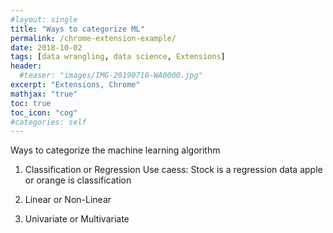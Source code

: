 ```yaml
---
#layout: single
title: "Ways to categorize ML"
permalink: /chrome-extension-example/
date: 2018-10-02
tags: [data wrangling, data science, Extensions]
header:
  #teaser: "images/IMG-20190710-WA0000.jpg"
excerpt: "Extensions, Chrome"
mathjax: "true"
toc: true
toc_icon: "cog"
#categories: self
---
```


Ways to categorize the machine learning algorithm

1. Classification or Regression
    Use caess:
        Stock is a regression data 
        apple or orange is classification

2. Linear or Non-Linear 

3. Univariate or Multivariate


